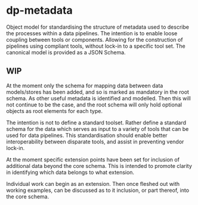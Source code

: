 # dp-metadata

Object model for standardising the structure of metadata used to describe the processes within a data pipelines.
The intention is to enable loose coupling between tools or components. Allowing for the construction of pipelines using compliant tools, without lock-in to a specific tool set.
The canonical model is provided as a JSON Schema.

## WIP

At the moment only the schema for mapping data between data models/stores has been added, and so is marked as mandatory in the root schema. As other useful metadata is identified and modelled. Then this will not continue to be the case, and the root schema will only hold optional objects as root elements for each type.


The intention is not to define a standard toolset. Rather define a standard schema for the data which serves as input to a variety of  tools that can be used for data pipelines. This standardisation should enable better interoperability between disparate tools, and assist in preventing vendor lock-in.


At the moment specific extension points have been set for inclusion of additional data beyond the core schema. This is intended to promote clarity in identifying which data belongs to what extension.


Individual work can begin as an extension. Then once fleshed out with working examples, can be discussed as to it inclusion, or part thereof, into the core schema.
